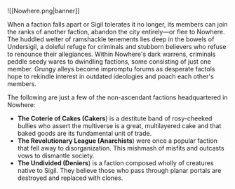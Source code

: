 ![[Nowhere.png|banner]]

When a faction falls apart or Sigil tolerates it no longer, its members can join the ranks of another faction, abandon the city entirely—or flee to Nowhere. The huddled welter of ramshackle tenements lies deep in the bowels of Undersigil, a doleful refuge for criminals and stubborn believers who refuse to renounce their allegiances. Within Nowhere's dark warrens, criminals peddle seedy wares to dwindling factions, some consisting of just one member. Grungy alleys become impromptu forums as desperate factols hope to rekindle interest in outdated ideologies and poach each other's members.

The following are just a few of the non-ascendant factions headquartered in Nowhere:

- **The Coterie of Cakes (Cakers**) is a destitute band of rosy-cheeked bullies who assert the multiverse is a great, multilayered cake and that baked goods are its fundamental unit of trade.
- **The Revolutionary League (Anarchists**) were once a popular faction that fell away to disorganization. This mishmash of misfits and outcasts vows to dismantle society.
- **The Undivided (Deniers**) is a faction composed wholly of creatures native to Sigil. They believe those who pass through planar portals are destroyed and replaced with clones.